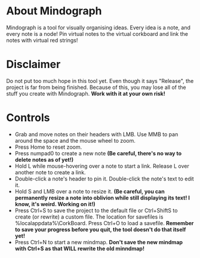 # About Mindograph
Mindograph is a tool for visually organising ideas.
Every idea is a note, and every note is a node! Pin virtual notes to the virtual corkboard and link the notes with virtual red strings!

# Disclaimer
Do not put too much hope in this tool yet. Even though it says "Release", the project is far from being finished. Because of this, you may lose all of the stuff you create with Mindograph. **Work with it at your own risk!**

# Controls
- Grab and move notes on their headers with LMB. Use MMB to pan around the space and the mouse wheel to zoom.
- Press Home to reset zoom.
- Press numpad0 to create a new note
**(Be careful, there's no way to delete notes as of yet!)**
- Hold L while mouse-hovering over a note to start a link. Release L over another note to create a link.
- Double-click a note's header to pin it. Double-click the note's text to edit it.
- Hold S and LMB over a note to resize it.
**(Be careful, you can permanently resize a note into oblivion while still displaying its text! I know, it's weird. Working on it!)**
- Press Ctrl+S to save the project to the default file or Ctrl+ShiftS to create (or rewrite) a custom file. The location for savefiles is %localappdata%\CorkBoard\. Press Ctrl+O to load a savefile.
**Remember to save your progress before you quit, the tool doesn't do that itself yet!**
- Press Ctrl+N to start a new mindmap. **Don't save the new mindmap with Ctrl+S as that WILL rewrite the old minndmap!**
